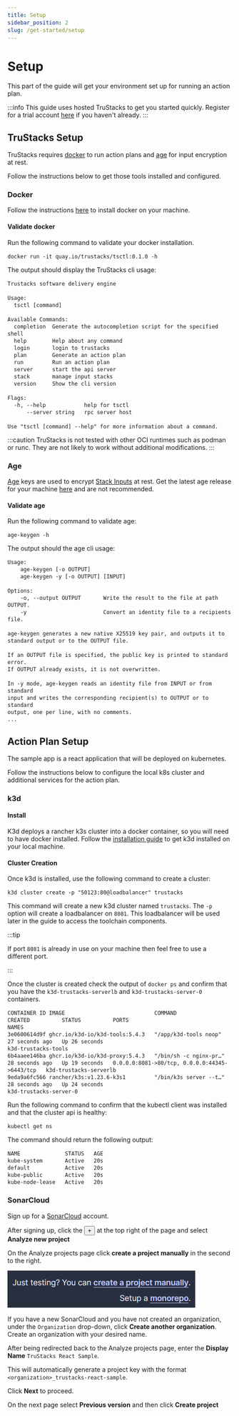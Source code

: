 ```yaml
---
title: Setup
sidebar_position: 2
slug: /get-started/setup
---
```


# Setup

This part of the guide will get your environment set up for running an action plan.

:::info
This guide uses hosted TruStacks to get you started quickly. Register for a trial account [here](https://trustacks-website.web.app/#pricing) if you haven't already.
:::

## TruStacks Setup

TruStacks requires [docker](https://www.docker.com/) to run action plans and [age](https://github.com/FiloSottile/age/releases) for input encryption at rest.

Follow the instructions below to get those tools installed and configured.

### Docker


Follow the instructions [here](https://docs.docker.com/engine/install/) to install docker on your machine.

#### Validate docker

Run the following command to validate your docker installation.

```
docker run -it quay.io/trustacks/tsctl:0.1.0 -h
```

The output should display the TruStacks cli usage:

```
Trustacks software delivery engine

Usage:
  tsctl [command]

Available Commands:
  completion  Generate the autocompletion script for the specified shell
  help        Help about any command
  login       login to trustacks
  plan        Generate an action plan
  run         Run an action plan
  server      start the api server
  stack       manage input stacks
  version     Show the cli version

Flags:
  -h, --help            help for tsctl
      --server string   rpc server host

Use "tsctl [command] --help" for more information about a command.
```

:::caution
TruStacks is not tested with other OCI runtimes such as podman or runc. They are not likely to work without additional modifications.
:::

### Age

[Age](https://github.com/FiloSottile/age/releases) keys are used to encrypt [Stack Inputs](/stacks) at rest. Get the latest age release for your machine [here](https://github.com/FiloSottile/age/releases) and are not recommended.

#### Validate age

Run the following command to validate age:

```
age-keygen -h
```

The output should the age cli usage:

```
Usage:
    age-keygen [-o OUTPUT]
    age-keygen -y [-o OUTPUT] [INPUT]

Options:
    -o, --output OUTPUT       Write the result to the file at path OUTPUT.
    -y                        Convert an identity file to a recipients file.

age-keygen generates a new native X25519 key pair, and outputs it to
standard output or to the OUTPUT file.

If an OUTPUT file is specified, the public key is printed to standard error.
If OUTPUT already exists, it is not overwritten.

In -y mode, age-keygen reads an identity file from INPUT or from standard
input and writes the corresponding recipient(s) to OUTPUT or to standard
output, one per line, with no comments.
...
```

## Action Plan Setup

The sample app is a react application that will be deployed on kubernetes.

Follow the instructions below to configure the local k8s cluster and additional services for the action plan.

### k3d

#### Install

K3d deploys a rancher k3s cluster into a docker container, so you will need to have docker installed. Follow the [installation guide](https://k3d.io/#installation) to get k3d installed on your local machine.

#### Cluster Creation

Once k3d is installed, use the following command to create a cluster:

    k3d cluster create -p "50123:80@loadbalancer" trustacks

This command will create a new k3d cluster named `trustacks`. The `-p` option will create a loadbalancer on `8081`. This loadbalancer will be used later in the guide to access the toolchain components.

:::tip

If port `8081` is already in use on your machine then feel free to use a different port.

:::

Once the cluster is created check the output of `docker ps` and confirm that you have the `k3d-trustacks-serverlb` and `k3d-trustacks-server-0` containers.

    CONTAINER ID IMAGE                            COMMAND                  CREATED          STATUS          PORTS                                           NAMES
    3e0600614d9f ghcr.io/k3d-io/k3d-tools:5.4.3   "/app/k3d-tools noop"    27 seconds ago   Up 26 seconds                                                   k3d-trustacks-tools
    6b4aaee146ba ghcr.io/k3d-io/k3d-proxy:5.4.3   "/bin/sh -c nginx-pr…"   28 seconds ago   Up 19 seconds   0.0.0.0:8081->80/tcp, 0.0.0.0:44345->6443/tcp   k3d-trustacks-serverlb
    9eda9a6fc566 rancher/k3s:v1.23.6-k3s1         "/bin/k3s server --t…"   28 seconds ago   Up 24 seconds                                                   k3d-trustacks-server-0

Run the following command to confirm that the kubectl client was installed and that the cluster api is healthy:

    kubectl get ns

The command should return the following output:

    NAME              STATUS   AGE
    kube-system       Active   20s
    default           Active   20s
    kube-public       Active   20s
    kube-node-lease   Active   20s

### SonarCloud

Sign up for a [SonarCloud](https://sonarcloud.io) account.

After signing up, click the <button className="TrustacksSonarcloudNewButton">+</button> at the top right of the page and select **Analyze new project**

On the Analyze projects page click **create a project manually** in the second to the right.

![Sonar Create Project](./assets/sonar-create-project-manually.png)

If you have a new SonarCloud and you have not created an organization, under the `Organization` drop-down, click **Create another organization**. Create an organization with your desired name.

After being redirected back to the Analyze projects page, enter the **Display Name** `TruStacks React Sample`. 

This will automatically generate a project key with the format `<organization>_trustacks-react-sample`.

Click **Next** to proceed.

On the next page select **Previous version** and then click **Create project**
